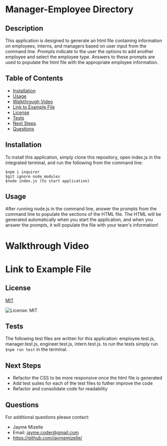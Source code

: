

# Manager-Employee Directory

## Description
This application is designed to generate an html file containing information on employees, interns, and managers based on user input from the command line. Prompts indicate to the user the options to add another employee and select the employee type. Answers to these prompts are used to populate the html file with the appropriate employee information.

## Table of Contents
  - [Installation](#installation)
  - [Usage](#usage)
  - [Walkthrough Video](#walkthrough-video)
  - [Link to Example File](#link-to-example-file)
  - [License](#license)
  - [Tests](#tests)
  - [Next Steps](#next-steps)
  - [Questions](#questions)


## Installation
To install this application, simply clone this repository, open index.js in the integrated terminal, and run the following from the command line:
```
$npm i inquirer 
$git ignore node_modules 
$node index.js (to start application) 
```

## Usage
After running node.js in the command line, answer the prompts from the command line to populate the sections of the HTML file. The HTML will be generated automatically when you start the application, and when you answer the prompts, it will populate the file with your team's information!

# Walkthrough Video

# Link to Example File

## License


  [MIT](https://opensource.org/licenses/MIT)
  

  ![License: MIT](https://img.shields.io/badge/License-MIT-9cf)

## Tests
The following test files are written for this application: employee.test.js, manager.test.js, engineer.test.js, intern.test.js. to run the tests simply run 
```$npm run test``` 
in the terminal.

## Next Steps
* Refactor the CSS to be more responsive once the html file is generated
* Add test suites for each of the test files to futher improve the code
* Refactor and consolidate code for readability

## Questions
For additional questions please contact:
* Jayme Mizelle
* Email: jayme.coder@gmail.com
* https://github.com/jaymemizelle/
